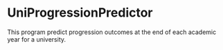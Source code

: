 # UniProgressionPredictor
This program predict progression outcomes at the end of each academic year for a university. 
